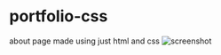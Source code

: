 # portfolio-css
about page made using just html and css
![screenshot](https://user-images.githubusercontent.com/54506860/205477843-1d3c94ac-cab9-453e-b7f4-f490b00186d0.png)

